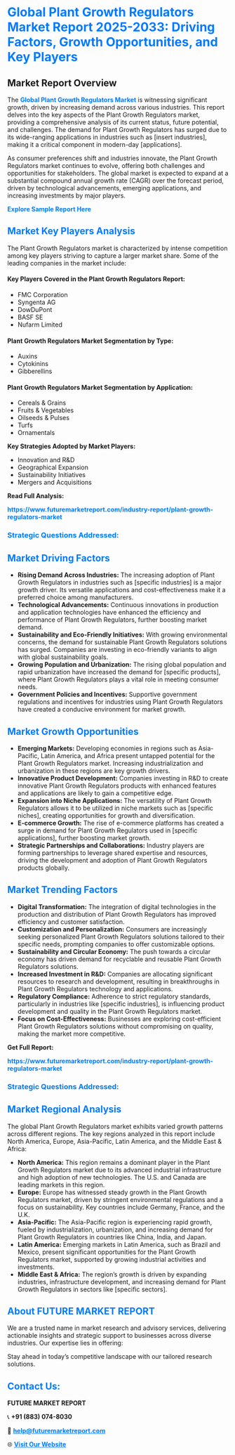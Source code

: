 <h1 style="color: #007BFF;">Global Plant Growth Regulators Market Report 2025-2033: Driving Factors, Growth Opportunities, and Key Players</h1>

<section id="overview">
<h2>Market Report Overview</h2>
<p>The <a href="https://www.futuremarketreport.com/industry-report/plant-growth-regulators-market" style="color: #007BFF; text-decoration: none;"><strong>Global Plant Growth Regulators Market</strong></a> is witnessing significant growth, driven by increasing demand across various industries. This report delves into the key aspects of the Plant Growth Regulators market, providing a comprehensive analysis of its current status, future potential, and challenges. The demand for Plant Growth Regulators has surged due to its wide-ranging applications in industries such as [insert industries], making it a critical component in modern-day [applications].</p>
<p>As consumer preferences shift and industries innovate, the Plant Growth Regulators market continues to evolve, offering both challenges and opportunities for stakeholders. The global market is expected to expand at a substantial compound annual growth rate (CAGR) over the forecast period, driven by technological advancements, emerging applications, and increasing investments by major players.</p>
</section>

<section id="overview">
<p><a href="https://www.futuremarketreport.com/request-sample/reportId=50380" style="color: #007BFF; text-decoration: none;"><strong>Explore Sample Report Here</strong></a></p>
</section>

<section id="key-players">
<h2 style="color: #007BFF;">Market Key Players Analysis</h2>
<p>The Plant Growth Regulators market is characterized by intense competition among key players striving to capture a larger market share. Some of the leading companies in the market include:</p>
<h4>Key Players Covered in the Plant Growth Regulators Report:</h4>
<ul><li>FMC Corporation</li><li>Syngenta AG</li><li>DowDuPont</li><li>BASF SE</li><li>Nufarm Limited</li></ul>
<h4>Plant Growth Regulators Market Segmentation by Type:</h4>
<ul><li>Auxins</li><li>Cytokinins</li><li>Gibberellins</li></ul>

<h4>Plant Growth Regulators Market Segmentation by Application:</h4>
<ul><li>Cereals &amp; Grains</li><li>Fruits &amp; Vegetables</li><li>Oilseeds &amp; Pulses</li><li>Turfs</li><li>Ornamentals</li></ul>
<p><strong>Key Strategies Adopted by Market Players:</strong></p>
<ul>
<li>Innovation and R&D</li>
<li>Geographical Expansion</li>
<li>Sustainability Initiatives</li>
<li>Mergers and Acquisitions</li>
</ul>
</section>

<section>
<p><strong>Read Full Analysis: </strong></p><a href="https://www.futuremarketreport.com/industry-report/plant-growth-regulators-market" style="color: #007BFF; text-decoration: none;"><strong>https://www.futuremarketreport.com/industry-report/plant-growth-regulators-market</strong></a>
<h3 style="color: #007BFF;">Strategic Questions Addressed:</h3>
</section>

<section id="driving-factors">
<h2 style="color: #007BFF;">Market Driving Factors</h2>
<ul>
<li><strong>Rising Demand Across Industries:</strong> The increasing adoption of Plant Growth Regulators in industries such as [specific industries] is a major growth driver. Its versatile applications and cost-effectiveness make it a preferred choice among manufacturers.</li>
<li><strong>Technological Advancements:</strong> Continuous innovations in production and application technologies have enhanced the efficiency and performance of Plant Growth Regulators, further boosting market demand.</li>
<li><strong>Sustainability and Eco-Friendly Initiatives:</strong> With growing environmental concerns, the demand for sustainable Plant Growth Regulators solutions has surged. Companies are investing in eco-friendly variants to align with global sustainability goals.</li>
<li><strong>Growing Population and Urbanization:</strong> The rising global population and rapid urbanization have increased the demand for [specific products], where Plant Growth Regulators plays a vital role in meeting consumer needs.</li>
<li><strong>Government Policies and Incentives:</strong> Supportive government regulations and incentives for industries using Plant Growth Regulators have created a conducive environment for market growth.</li>
</ul>
</section>

<section id="growth-opportunities">
<h2 style="color: #007BFF;">Market Growth Opportunities</h2>
<ul>
<li><strong>Emerging Markets:</strong> Developing economies in regions such as Asia-Pacific, Latin America, and Africa present untapped potential for the Plant Growth Regulators market. Increasing industrialization and urbanization in these regions are key growth drivers.</li>
<li><strong>Innovative Product Development:</strong> Companies investing in R&D to create innovative Plant Growth Regulators products with enhanced features and applications are likely to gain a competitive edge.</li>
<li><strong>Expansion into Niche Applications:</strong> The versatility of Plant Growth Regulators allows it to be utilized in niche markets such as [specific niches], creating opportunities for growth and diversification.</li>
<li><strong>E-commerce Growth:</strong> The rise of e-commerce platforms has created a surge in demand for Plant Growth Regulators used in [specific applications], further boosting market growth.</li>
<li><strong>Strategic Partnerships and Collaborations:</strong> Industry players are forming partnerships to leverage shared expertise and resources, driving the development and adoption of Plant Growth Regulators products globally.</li>
</ul>
</section>

<section id="trending-factors">
<h2 style="color: #007BFF;">Market Trending Factors</h2>
<ul>
<li><strong>Digital Transformation:</strong> The integration of digital technologies in the production and distribution of Plant Growth Regulators has improved efficiency and customer satisfaction.</li>
<li><strong>Customization and Personalization:</strong> Consumers are increasingly seeking personalized Plant Growth Regulators solutions tailored to their specific needs, prompting companies to offer customizable options.</li>
<li><strong>Sustainability and Circular Economy:</strong> The push towards a circular economy has driven demand for recyclable and reusable Plant Growth Regulators solutions.</li>
<li><strong>Increased Investment in R&D:</strong> Companies are allocating significant resources to research and development, resulting in breakthroughs in Plant Growth Regulators technology and applications.</li>
<li><strong>Regulatory Compliance:</strong> Adherence to strict regulatory standards, particularly in industries like [specific industries], is influencing product development and quality in the Plant Growth Regulators market.</li>
<li><strong>Focus on Cost-Effectiveness:</strong> Businesses are exploring cost-efficient Plant Growth Regulators solutions without compromising on quality, making the market more competitive.</li>
</ul>
</section>

<section>
<p><strong>Get Full Report: </strong></p><a href="https://www.futuremarketreport.com/industry-report/plant-growth-regulators-market" style="color: #007BFF; text-decoration: none;"><strong>https://www.futuremarketreport.com/industry-report/plant-growth-regulators-market</strong></a>
<h3 style="color: #007BFF;">Strategic Questions Addressed:</h3>
</section>


<section id="regional-analysis">
<h2 style="color: #007BFF;">Market Regional Analysis</h2>
<p>The global Plant Growth Regulators market exhibits varied growth patterns across different regions. The key regions analyzed in this report include North America, Europe, Asia-Pacific, Latin America, and the Middle East & Africa:</p>
<ul>
<li><strong>North America:</strong> This region remains a dominant player in the Plant Growth Regulators market due to its advanced industrial infrastructure and high adoption of new technologies. The U.S. and Canada are leading markets in this region.</li>
<li><strong>Europe:</strong> Europe has witnessed steady growth in the Plant Growth Regulators market, driven by stringent environmental regulations and a focus on sustainability. Key countries include Germany, France, and the U.K.</li>
<li><strong>Asia-Pacific:</strong> The Asia-Pacific region is experiencing rapid growth, fueled by industrialization, urbanization, and increasing demand for Plant Growth Regulators in countries like China, India, and Japan.</li>
<li><strong>Latin America:</strong> Emerging markets in Latin America, such as Brazil and Mexico, present significant opportunities for the Plant Growth Regulators market, supported by growing industrial activities and investments.</li>
<li><strong>Middle East & Africa:</strong> The region’s growth is driven by expanding industries, infrastructure development, and increasing demand for Plant Growth Regulators in sectors like [specific sectors].</li>
</ul>
</section>

<footer>
<h2 style="color: #007BFF;">About FUTURE MARKET REPORT</h2>
<p>We are a trusted name in market research and advisory services, delivering actionable insights and strategic support to businesses across diverse industries. Our expertise lies in offering:</p>

<p>Stay ahead in today’s competitive landscape with our tailored research solutions.</p>

<h2 style="color: #007BFF;">Contact Us:</h2>
<p><strong>FUTURE MARKET REPORT</strong></p>
<p>📞 <strong>+91 (883) 074-8030</strong></p>
<p>📧 <strong><a href="mailto:help@futuremarketreport.com" style="color: #007BFF;">help@futuremarketreport.com</a></strong></p>
<p>🌐 <strong><a href="https://www.futuremarketreport.com/" style="color: #007BFF;">Visit Our Website</a></strong></p>
</footer>